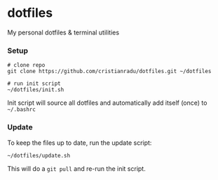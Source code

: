 # dotfiles

My personal dotfiles &amp; terminal utilities

### Setup

```
# clone repo
git clone https://github.com/cristianradu/dotfiles.git ~/dotfiles

# run init script
~/dotfiles/init.sh
```

Init script will source all dotfiles and automatically add itself (once) to `~/.bashrc`

### Update

To keep the files up to date, run the update script:

```
~/dotfiles/update.sh
```

This will do a `git pull` and re-run the init script.
